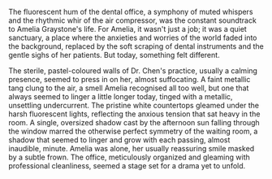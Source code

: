 The fluorescent hum of the dental office, a symphony of muted whispers and the rhythmic whir of the air compressor, was the constant soundtrack to Amelia Graystone's life.  For Amelia, it wasn't just a job; it was a quiet sanctuary, a place where the anxieties and worries of the world faded into the background, replaced by the soft scraping of dental instruments and the gentle sighs of her patients.  But today, something felt different.

The sterile, pastel-coloured walls of Dr. Chen's practice, usually a calming presence, seemed to press in on her, almost suffocating.  A faint metallic tang clung to the air, a smell Amelia recognised all too well, but one that always seemed to linger a little longer today, tinged with a metallic, unsettling undercurrent.  The pristine white countertops gleamed under the harsh fluorescent lights, reflecting the anxious tension that sat heavy in the room.  A single, oversized shadow cast by the afternoon sun falling through the window marred the otherwise perfect symmetry of the waiting room, a shadow that seemed to linger and grow with each passing, almost inaudible, minute.  Amelia was alone, her usually reassuring smile masked by a subtle frown. The office, meticulously organized and gleaming with professional cleanliness, seemed a stage set for a drama yet to unfold.
